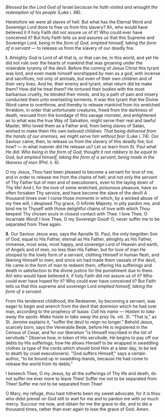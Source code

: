 
*Blessed be the Lord God of Israel because he hath visited and wrought the redemption of his people* (Luke i. 68).

Heretofore we were all slaves of hell. But what has the Eternal Word and Sovereign Lord done to free us from this slavery? Ah, who would have believed it if holy Faith did not assure us of it? Who could ever have conceived it? But holy Faith tells us and assures us that this Supreme and Sovereign Lord, *being in the form of God, emptied himself, taking the form of a servant* — to release us from the slavery of our deadly foe.

**I\.** Almighty God is Lord of all that is, or that can be, in this world, and yet He did not rule over the hearts of mankind that was groaning under the miserable tyranny of the devil. Before the coming of Jesus Christ this tyrant was lord, and even made himself worshipped by men as a god, with incense and sacrifices, not only of animals, but even of their own children and of their very lives. And he, their enemy and tyrant, what return did he make them? How did he treat them? He tortured their bodies with the most barbarous cruelty, he blinded their minds, and by a path of pain and misery conducted them unto everlasting torments. It was this tyrant that the Divine Word came to overthrow, and thereby to release mankind from his wretched thraldom, in order that unfortunate creatures, freed from the darkness of death, rescued from the bondage of this savage monster, and enlightened as to what was the true Way of Salvation, might serve their real and lawful Master, Who loved them as a Father and, from being slaves of Satan, wished to make them His own beloved children: *That being delivered from the hands of our enemies, we might serve him without fear* (Luke i. 74). Our Saviour came, then, to release us from the slavery of this deadly foe; but how? — in what manner did He release us? Let us learn from St. Paul what He did: *Who being in the form of God, thought it not robbery to be equal to God, but emptied himself, taking the form of a servant, being made in the likeness of men* (Phil. ii. 6).

O my Jesus, Thou hast been pleased to become a servant for love of me, and in order to release me from the chains of hell; and not only the servant of Thy Father but of men and of executioners, even to the laying down of Thy life! And I, for the love of some wretched, poisonous pleasure, have so often forsaken Thy service, and have become the slave of the devil! A thousand times over I curse those moments in which, by a wicked abuse of my free will, I despised Thy grace, O Infinite Majesty. In pity pardon me, and bind me to Thyself with those delightful chains of love with which Thou keepest Thy chosen souls in closest contact with Thee. I love Thee, O Incarnate Word! I love Thee, O my Sovereign Good! O, never suffer me to be separated from Thee again.

**II\.** Our Saviour Jesus was, says the Apostle St. Paul, the only-begotten Son of God, equal to His Father, eternal as His Father, almighty as His Father, immense, most wise, most happy, and sovereign Lord of Heaven and earth, of Angels and of men, no less than His Father; but for love of man He stooped to the lowly form of a servant, clothing Himself in human flesh, and likening Himself to men; and since sin had made them vassals of the devil, He came in the form of man to redeem them, offering His sufferings and death in satisfaction to the divine justice for the punishment due to them. Ah! who would have believed it, if holy Faith did not assure us of it? Who could ever have hoped for it? Who could ever have conceived it? But Faith tells us that this supreme and sovereign Lord *emptied himself, taking the form of a servant*.

From His tenderest childhood, the Redeemer, by becoming a servant, was eager to begin and wrench from the devil that dominion which he had over man, according to the prophecy of Isaias: *Call his name — Hasten to take away the spoils: Make haste to take away the prey* (Is. viii. 3). \"That is,\" as St. Jerome explains it, \"suffer the devil to reign no longer.\" Behold Jesus, scarcely born, says the Venerable Bede, before He is registered in the Census of Cesar, and for our liberation \"is Himself inscribed in the list of servitude.\" Observe how, in token of His servitude, He begins to pay off our debts by His sufferings; how He allows Himself to be wrapped in swaddling clothes (a type of the cords which should bind Him at a later day, to be led to death by cruel executioners). \"God suffers Himself,\" says a certain author, \"to be bound up in swaddling-bands, because He had come to release the world from its debts.\"

I beseech Thee, O my Jesus, by all the sufferings of Thy life and death, do not suffer me ever more to leave Thee! Suffer me not to be separated from Thee! Suffer me not to be separated from Thee!

O Mary, my refuge, thou hast hitherto been my sweet advocate, for it is thou who didst prevail on God still to wait for me and to pardon me with so much mercy. Succour me now, and obtain for me the grace to die, and to die a thousand times, rather than ever again to lose the grace of God. Amen.

